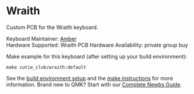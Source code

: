 # Wraith

<!-- ![Wraith](imgur.com image replace me!) -->

Custom PCB for the Wraith keyboard.

Keyboard Maintainer: [Amber](https://github.com/amberstarlight)  
Hardware Supported: Wraith PCB
Hardware Availability: private group buy

Make example for this keyboard (after setting up your build environment):

    make cutie_club/wraith:default

See the [build environment setup](https://docs.qmk.fm/#/getting_started_build_tools) and the [make instructions](https://docs.qmk.fm/#/getting_started_make_guide) for more information. Brand new to QMK? Start with our [Complete Newbs Guide](https://docs.qmk.fm/#/newbs).
